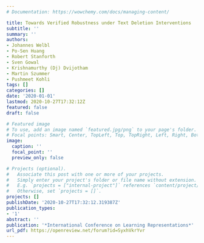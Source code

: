 ```yaml
---
# Documentation: https://wowchemy.com/docs/managing-content/

title: Towards Verified Robustness under Text Deletion Interventions
subtitle: ''
summary: ''
authors:
- Johannes Welbl
- Po-Sen Huang
- Robert Stanforth
- Sven Gowal
- Krishnamurthy (Dj) Dvijotham
- Martin Szummer
- Pushmeet Kohli
tags: []
categories: []
date: '2020-01-01'
lastmod: 2020-10-27T17:32:12Z
featured: false
draft: false

# Featured image
# To use, add an image named `featured.jpg/png` to your page's folder.
# Focal points: Smart, Center, TopLeft, Top, TopRight, Left, Right, BottomLeft, Bottom, BottomRight.
image:
  caption: ''
  focal_point: ''
  preview_only: false

# Projects (optional).
#   Associate this post with one or more of your projects.
#   Simply enter your project's folder or file name without extension.
#   E.g. `projects = ["internal-project"]` references `content/project/deep-learning/index.md`.
#   Otherwise, set `projects = []`.
projects: []
publishDate: '2020-10-27T17:32:12.319387Z'
publication_types:
- '1'
abstract: ''
publication: '*International Conference on Learning Representations*'
url_pdf: https://openreview.net/forum?id=SyxhVkrYvr
---
```

